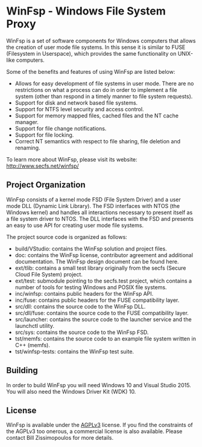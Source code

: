 # WinFsp - Windows File System Proxy

WinFsp is a set of software components for Windows computers that allows the creation of user mode file systems. In this sense it is similar to FUSE (Filesystem in Userspace), which provides the same functionality on UNIX-like computers.

Some of the benefits and features of using WinFsp are listed below:

* Allows for easy development of file systems in user mode. There are no restrictions on what a process can do in order to implement a file system (other than respond in a timely manner to file system requests).
* Support for disk and network based file systems.
* Support for NTFS level security and access control.
* Support for memory mapped files, cached files and the NT cache manager.
* Support for file change notifications.
* Support for file locking.
* Correct NT semantics with respect to file sharing, file deletion and renaming.

To learn more about WinFsp, please visit its website: http://www.secfs.net/winfsp/

## Project Organization

WinFsp consists of a kernel mode FSD (File System Driver) and a user mode DLL (Dynamic Link Library). The FSD interfaces with NTOS (the Windows kernel) and handles all interactions necessary to present itself as a file system driver to NTOS. The DLL interfaces with the FSD and presents an easy to use API for creating user mode file systems.

The project source code is organized as follows:

* build/VStudio: contains the WinFsp solution and project files.
* doc: contains the WinFsp license, contributor agreement and additional documentation. The WinFsp design document can be found here.
* ext/tlib: contains a small test library originally from the secfs (Secure Cloud File System) project.
* ext/test: submodule pointing to the secfs.test project, which contains a number of tools for testing Windows and POSIX file systems.
* inc/winfsp: contains public headers for the WinFsp API.
* inc/fuse: contains public headers for the FUSE compatibility layer.
* src/dll: contains the source code to the WinFsp DLL.
* src/dll/fuse: contains the source code to the FUSE compatibility layer.
* src/launcher: contains the source code to the launcher service and the launchctl utility.
* src/sys: contains the source code to the WinFsp FSD.
* tst/memfs: contains the source code to an example file system written in C++ (memfs).
* tst/winfsp-tests: contains the WinFsp test suite.

## Building

In order to build WinFsp you will need Windows 10 and Visual Studio 2015. You will also need the Windows Driver Kit (WDK) 10.

## License

WinFsp is available under the [AGPLv3](http://www.gnu.org/licenses/agpl-3.0.html) license. If you find the constraints of the AGPLv3 too onerous, a commercial license is also available. Please contact Bill Zissimopoulos <billziss at navimatics.com> for more details.